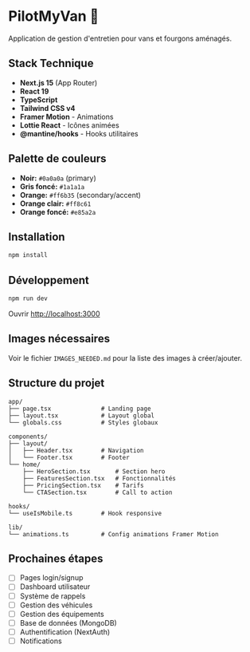 # PilotMyVan 🚐

Application de gestion d'entretien pour vans et fourgons aménagés.

## Stack Technique

- **Next.js 15** (App Router)
- **React 19**
- **TypeScript**
- **Tailwind CSS v4**
- **Framer Motion** - Animations
- **Lottie React** - Icônes animées
- **@mantine/hooks** - Hooks utilitaires

## Palette de couleurs

- **Noir:** `#0a0a0a` (primary)
- **Gris foncé:** `#1a1a1a`
- **Orange:** `#ff6b35` (secondary/accent)
- **Orange clair:** `#ff8c61`
- **Orange foncé:** `#e85a2a`

## Installation

```bash
npm install
```

## Développement

```bash
npm run dev
```

Ouvrir [http://localhost:3000](http://localhost:3000)

## Images nécessaires

Voir le fichier `IMAGES_NEEDED.md` pour la liste des images à créer/ajouter.

## Structure du projet

```
app/
├── page.tsx              # Landing page
├── layout.tsx            # Layout global
└── globals.css           # Styles globaux

components/
├── layout/
│   ├── Header.tsx        # Navigation
│   └── Footer.tsx        # Footer
└── home/
    ├── HeroSection.tsx       # Section hero
    ├── FeaturesSection.tsx   # Fonctionnalités
    ├── PricingSection.tsx    # Tarifs
    └── CTASection.tsx        # Call to action

hooks/
└── useIsMobile.ts        # Hook responsive

lib/
└── animations.ts         # Config animations Framer Motion
```

## Prochaines étapes

- [ ] Pages login/signup
- [ ] Dashboard utilisateur
- [ ] Système de rappels
- [ ] Gestion des véhicules
- [ ] Gestion des équipements
- [ ] Base de données (MongoDB)
- [ ] Authentification (NextAuth)
- [ ] Notifications
